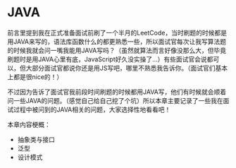 # JAVA

前言里提到我在正式准备面试前刷了一个半月的LeetCode，当时刷题的时候都是用JAVA来写的，语法库函数什么的都更熟悉一些，所以面试官每次让我写算法题的时候我就会问一嘴我能用JAVA写吗？（虽然就算法而言好像没那么大，但毕竟刷题时是用JAVA心里有底，JavaScript好久没实操了…）有些面试官会说都可以，但大部分面试官都说你还是用JS写吧，哪里不熟悉我告诉你。（面试官们基本上都是很nice的！）

不过因为告诉了面试官我前段时间刷题的时候都用JAVA写，他们有时候就会顺着问一些JAVA的问题。（感觉自己给自己挖了个坑）所以本章主要记录了一些我在面试过程中被问到的JAVA相关的问题，大家选择性地看看吧！

本章内容梗概：

- 抽象类与接口
- 泛型
- 设计模式